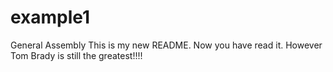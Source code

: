 # example1
General Assembly
This is my new README. Now you have read it. However Tom Brady is still the greatest!!!!
